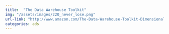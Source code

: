 ```yaml
---
title:  "The Data Warehouse Toolkit"
img: "/assets/images/220_never_lose.png"
url-link: "http://www.amazon.com/The-Data-Warehouse-Toolkit-Dimensional/dp/0471200247?ie=UTF8&tag=mypred-20&linkCode=as2&camp=1789&creative=9325&creativeASIN=184951030X"
categories: ads
---
```


